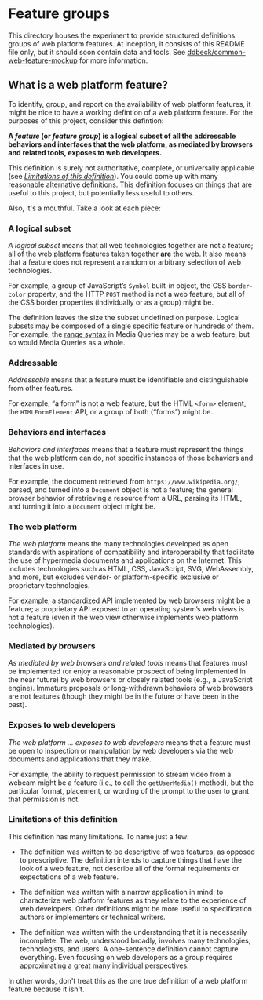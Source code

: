 # Feature groups

This directory houses the experiment to provide structured definitions groups of web platform features.
At inception, it consists of this README file only, but it should soon contain data and tools.
See [ddbeck/common-web-feature-mockup](https://github.com/ddbeck/common-web-feature-mockup/) for more information.

## What is a web platform feature?

To identify, group, and report on the availability of web platform features, it might be nice to have a working defintion of a web platform feature.
For the purposes of this project, consider this defintion:

**A _feature_ (or _feature group_) is a logical subset of all the addressable behaviors and interfaces that the web platform, as mediated by browsers and related tools, exposes to web developers.**

This definition is surely not authoritative, complete, or universally applicable (see [_Limitations of this definition_](#limitations-of-this-definition)).
You could come up with many reasonable alternative definitions.
This definition focuses on things that are useful to this project, but potentially less useful to others.

Also, it's a mouthful. Take a look at each piece:


### A logical subset

_A logical subset_ means that all web technologies together are not a feature;
all of the web platform features taken together **are** the web.
It also means that a feature does not represent a random or arbitrary selection of web technologies.

For example, a group of JavaScript’s `Symbol` built-in object, the CSS `border-color` property, and the HTTP `POST` method is not a web feature, but all of the CSS border properties (individually or as a group) might be.

The definition leaves the size the subset undefined on purpose. Logical subsets may be composed of a single specific feature or hundreds of them. For example, the [range syntax](https://drafts.csswg.org/mediaqueries-4/#mq-ranges) in Media Queries may be a web feature, but so would Media Queries as a whole.
### Addressable

_Addressable_ means that a feature must be identifiable and distinguishable from other features.

For example, “a form” is not a web feature, but the HTML `<form>` element, the `HTMLFormElement` API, or a group of both (“forms”) might be.


### Behaviors and interfaces

_Behaviors and interfaces_ means that a feature must represent the things that the web platform can do, not specific instances of those behaviors and interfaces in use.

For example, the document retrieved from `https://www.wikipedia.org/`, parsed, and turned into a `Document` object is not a feature;
the general browser behavior of retrieving a resource from a URL, parsing its HTML, and turning it into a `Document` object might be.


### The web platform

_The web platform_ means the many technologies developed as open standards with aspirations of compatibility and interoperability that facilitate the use of hypermedia documents and applications on the Internet.
This includes technologies such as HTML, CSS, JavaScript, SVG, WebAssembly, and more, but excludes vendor- or platform-specific exclusive or proprietary technologies.

For example, a standardized API implemented by web browsers might be a feature; a proprietary API exposed to an operating system’s web views is not a feature (even if the web view otherwise implements web platform technologies).


### Mediated by browsers

_As mediated by web browsers and related tools_ means that features must be implemented (or enjoy a reasonable prospect of being implemented in the near future) by web browsers or closely related tools (e.g., a JavaScript engine).
Immature proposals or long-withdrawn behaviors of web browsers are not features (though they might be in the future or have been in the past).


### Exposes to web developers

_The web platform … exposes to web developers_ means that a feature must be open to inspection or manipulation by web developers via the web documents and applications that they make.

For example, the ability to request permission to stream video from a webcam might be a feature (i.e., to call the `getUserMedia()` method), but the particular format, placement, or wording of the prompt to the user to grant that permission is not.

### Limitations of this definition

This definition has many limitations.
To name just a few:

- The definition was written to be descriptive of web features, as opposed to prescriptive.
  The definition intends to capture things that have the look of a web feature, not describe all of the formal requirements or expectations of a web feature.

- The definition was written with a narrow application in mind:
  to characterize web platform features as they relate to the experience of web developers.
  Other definitions might be more useful to specification authors or implementers or technical writers.

- The definition was written with the understanding that it is necessarily incomplete.
  The web, understood broadly, involves many technologies, technologists, and users.
  A one-sentence definition cannot capture everything.
  Even focusing on web developers as a group requires approximating a great many individual perspectives.

In other words, don't treat this as the one true definition of a web platform feature because it isn't.
